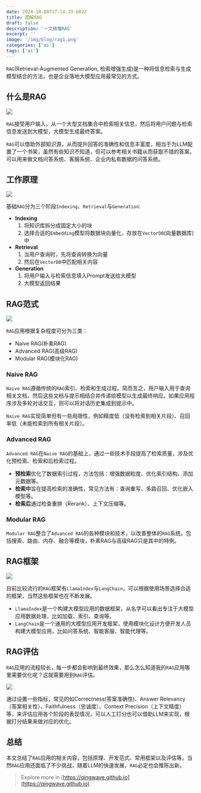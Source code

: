 ```yaml
---
date: 2024-10-08T17:14:33.602Z
title: 图解RAG
draft: false
description: '一文搞懂RAG'
excerpt: ''
image: '/img/blog/rag1.png'
categories: ['ai']
tags: ['ai']
---
```


`RAG`(Retrieval-Augmented Generation, 检索增强生成)是一种将信息检索与生成模型结合的方法，也是企业落地大模型应用最常见的方式。

## 什么是RAG

![](/img/blog/rag1.png)

`RAG`接受用户输入，从一个大型文档集合中检索相关信息，然后将用户问题与检索信息发送到大模型，大模型生成最终答案。

`RAG`可以借助外部知识源，从而提升回答的准确性和信息丰富度，相当于为LLM配置了一个书架，虽然有些知识不知道，但可以参考相关书籍从而获取不错的答案。可以用来做文档问答系统、客服系统、企业内私有数据的问答系统。

## 工作原理

![](/img/blog/llm-rag.jpg)

基础`RAG`分为三个阶段`Indexing`、`Retrieval`与`Generation`:
- **Indexing**
  1. 将知识库拆分成固定大小的块
  2. 选择合适的`Embedding`模型将数据块向量化，存放在`VectorDB`(向量数据库)中
- **Retrieval**
  1. 当用户查询时，先将查询转换为向量
  2. 然后在`VectorDB`中匹配相关内容
- **Generation**  
  1. 将用户输入与检索信息填入Prompt发送给大模型
  2. 大模型返回结果

## RAG范式
![](/img/blog/rag2.png)

`RAG`应用根据复杂程度可分为三类：
- Naive RAG(朴素RAG)
- Advanced RAG(高级RAG) 
- Modular RAG(模块化RAG)

### Naive RAG

`Naive RAG`遵循传统的`RAG`索引、检索和生成过程。简而言之，用户输入用于查询相关文档，然后这些文档与提示相结合并传递给模型以生成最终响应。如果应用程序涉及多轮对话交互，则可以将对话历史集成到提示中。

`Naive RAG`实现简单但有一些局限性，例如精度低（没有检索到相关片段）、召回率低（未能检索到所有相关片段）。

### Advanced RAG

`Advanced RAG`在`Naive RAG`的基础上，通过一些技术手段提高了检索质量，涉及优化预检索、检索和后检索过程。
- **预检索**优化了数据索引过程，方法包括：增强数据粒度、优化索引结构、添加元数据等。
- **检索中**旨在提高检索的准确性，常见方法有：查询重写、多路召回、优化嵌入模型等。
- **检索后**通过检查重排（Rerank）、上下文压缩等。

### Modular RAG

`Modular RAG`整合了`Advanced RAG`的各种模块和技术，以改善整体的`RAG`系统。包括搜索、路由、内存、融合等模块，朴素RAG与高级RAG只是其中的特例。

## RAG框架

![](/img/blog/rag3.png)

目前比较流行的`RAG`框架有`LlamaIndex`与`LangChain`，可以根据使用场景选择合适的框架，当然这些框架也在不断发展。
- `LlamaIndex`是一个构建大模型应用的数据框架，从名字可以看出专注于大模型应用数据处理，比如加载、索引、查询等。
- `LangChain`是一个通用的大模型应用开发框架，使用模块化设计方便开发人员构建大模型应用，比如问答系统、智能客服、智能代理等。

## RAG评估

`RAG`应用的流程较长，每一步都会影响到最终效果，那么怎么知道我的`RAG`应用哪里需要优化呢？这就需要用到`RAG`评估。

![](/img/blog/rag-eval.png)

通过设置一些指标，常见的如Correctness(答案准确性)、Answer Relevancy（答案相关性）、Faithfulness（忠诚度）、Context Precision（上下文精度）等，来评估应用各个阶段的表现情况，可以人工打分也可以借助LLM来实现，根据打分结果来做对应的优化。

## 总结

本文总结了`RAG`应用的相关内容，包括原理、开发范式、常用框架以及评估等。当然`RAG`应用还面临了不少挑战，随着LLM的快速发展，`RAG`必定也会推陈出新。

> Explore more in [https://qingwave.github.io](https://qingwave.github.io)
